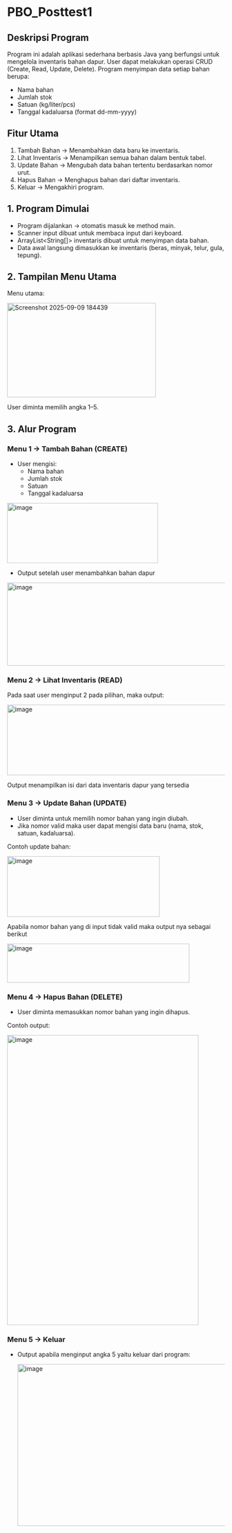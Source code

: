 # PBO_Posttest1


## Deskripsi Program
Program ini adalah aplikasi sederhana berbasis Java yang berfungsi untuk mengelola inventaris bahan dapur. User dapat melakukan operasi CRUD (Create, Read, Update, Delete). Program menyimpan data setiap bahan berupa:
* Nama bahan
* Jumlah stok
* Satuan (kg/liter/pcs)
* Tanggal kadaluarsa (format dd-mm-yyyy)

## Fitur Utama
1. Tambah Bahan -> Menambahkan data baru ke inventaris.
2. Lihat Inventaris -> Menampilkan semua bahan dalam bentuk tabel.
3. Update Bahan -> Mengubah data bahan tertentu berdasarkan nomor urut.
4. Hapus Bahan -> Menghapus bahan dari daftar inventaris.
5. Keluar -> Mengakhiri program.


## 1. **Program Dimulai**

* Program dijalankan -> otomatis masuk ke method main.
* Scanner input dibuat untuk membaca input dari keyboard.
* ArrayList<String[]> inventaris dibuat untuk menyimpan data bahan.
* Data awal langsung dimasukkan ke inventaris (beras, minyak, telur, gula, tepung).

## 2. **Tampilan Menu Utama**

Menu utama:

<img width="344" height="218" alt="Screenshot 2025-09-09 184439" src="https://github.com/user-attachments/assets/b74f2470-e4d0-4944-939a-214fac999348" />

User diminta memilih angka 1–5.

## 3. **Alur Program**

### Menu 1 -> Tambah Bahan (CREATE)

* User mengisi:
  * Nama bahan
  * Jumlah stok
  * Satuan
  * Tanggal kadaluarsa


<img width="349" height="139" alt="image" src="https://github.com/user-attachments/assets/bf5e4245-594e-4f23-9cf7-23bfaee4324b" />


* Output setelah user menambahkan bahan dapur


<img width="535" height="192" alt="image" src="https://github.com/user-attachments/assets/0cf12cf8-2883-44b3-9135-54abbfccef4e" />


### Menu 2 -> Lihat Inventaris (READ)

Pada saat user menginput 2 pada pilihan, maka output:


<img width="531" height="163" alt="image" src="https://github.com/user-attachments/assets/b576ecde-a2a9-4a2b-bcd9-3c1eb3d21cf9" />


Output menampilkan isi dari data inventaris dapur yang tersedia

### Menu 3 -> Update Bahan (UPDATE)

* User diminta untuk memilih nomor bahan yang ingin diubah.
* Jika nomor valid maka user dapat mengisi data baru (nama, stok, satuan, kadaluarsa).

Contoh update bahan:


<img width="353" height="140" alt="image" src="https://github.com/user-attachments/assets/5cfffdac-6790-409a-9138-44e83e2071ce" />


Apabila nomor bahan yang di input tidak valid maka output nya sebagai berikut


<img width="422" height="90" alt="image" src="https://github.com/user-attachments/assets/87c3adb6-2f74-4419-99d4-765a137ea48b" />


### Menu 4 → Hapus Bahan (DELETE)

* User diminta memasukkan nomor bahan yang ingin dihapus.

Contoh output:


<img width="443" height="670" alt="image" src="https://github.com/user-attachments/assets/25609592-e6c4-41e1-9b1c-7c3e3d4e505e" />


### Menu 5 → Keluar

* Output apabila menginput angka 5 yaitu keluar dari program:

  <img width="687" height="374" alt="image" src="https://github.com/user-attachments/assets/4cb3c041-670d-4747-a17d-1714016cede3" />
